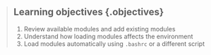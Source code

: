 
> ## Learning objectives {.objectives}
> 
> 1. Review available modules and add existing modules
> 2. Understand how loading modules affects the environment
> 3. Load modules automatically using `.bashrc` or a different script


